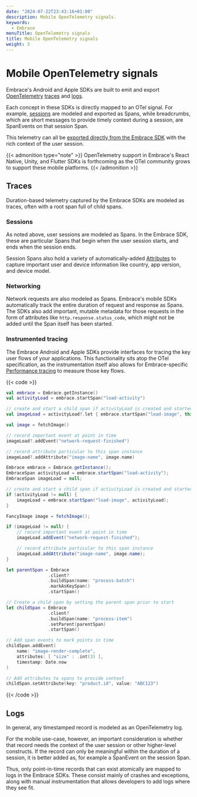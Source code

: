 ```yaml
---
date: "2024-07-22T23:43:16+01:00"
description: Mobile OpenTelemetry signals.
keywords:
  - Embrace
menuTitle: OpenTelemetry signals
title: Mobile OpenTelemetry signals
weight: 3
---
```


# Mobile OpenTelemetry signals

Embrace's Android and Apple SDKs are built to emit and export [OpenTelemetry](https://opentelemetry.io) [traces](https://opentelemetry.io/docs/concepts/signals/traces/) and [logs](https://opentelemetry.io/docs/concepts/signals/logs/). 

Each concept in these SDKs is directly mapped to an OTel signal. For example, [sessions](./../sessions/) are modeled and exported as Spans, while breadcrumbs, which are short messages to provide timely context during a session, are SpanEvents on that session Span.

This telemetry can all be [exported directly from the Embrace SDK](./exporting-signals/) with the rich context of the user session.

{{< admonition type="note" >}}
OpenTelemetry support in Embrace's React Native, Unity, and Flutter SDKs is forthcoming as the OTel community grows to support these mobile platforms.
{{< /admonition >}}

## Traces

Duration-based telemetry captured by the Embrace SDKs are modeled as traces, often with a root span full of child spans.

### Sessions

As noted above, user sessions are modeled as Spans. In the Embrace SDK, these are particular Spans that begin when the user session starts, and ends when the session ends.

Session Spans also hold a variety of automatically-added [Attributes](https://opentelemetry.io/docs/concepts/signals/traces/#attributes) to capture important user and device information like country, app version, and device model.

### Networking

Network requests are also modeled as Spans. Embrace's mobile SDKs automatically track the entire duration of request and response as Spans. The SDKs also add important, mutable metadata for those requests in the form of attributes like `http.response.status_code`, which might not be added until the Span itself has been started.

### Instrumented tracing

The Embrace Android and Apple SDKs provide interfaces for tracing the key user flows of your applications. This functionality sits atop the OTel specification, as the instrumentation itself also allows for Embrace-specific [Performance tracing](./../../insights/performance-tracing/) to measure those key flows.

{{< code >}}
```kotlin
val embrace = Embrace.getInstance()
val activityLoad = embrace.startSpan("load-activity")

// create and start a child span if activityLoad is created and started successfully
val imageLoad = activityLoad?.let { embrace.startSpan("load-image", this) }

val image = fetchImage()

// record important event at point in time
imageLoad?.addEvent("network-request-finished")

// record attribute particular to this span instance
imageLoad?.addAttribute("image-name", image.name)

```
```java
Embrace embrace = Embrace.getInstance();
EmbraceSpan activityLoad = embrace.startSpan("load-activity");
EmbraceSpan imageLoad = null;

// create and start a child span if activityLoad is created and started successfully
if (activityLoad != null) {
    imageLoad = embrace.startSpan("load-image", activityLoad);
}

FancyImage image = fetchImage();

if (imageLoad != null) {
    // record important event at point in time
    imageLoad.addEvent("network-request-finished");

    // record attribute particular to this span instance
    imageLoad.addAttribute("image-name", image.name);
}
```
```swift
let parentSpan = Embrace
                .client?
                .buildSpan(name: "process-batch")
                .markAsKeySpan()
                .startSpan()

// Create a child span by setting the parent span prior to start
let childSpan = Embrace
                .client?
                .buildSpan(name: "process-item")
                .setParent(parentSpan)
                .startSpan()

// Add span events to mark points in time
childSpan.addEvent(
    name: "image-render-complete", 
    attributes: [ "size" : .int(3) ],
    timestamp: Date.now
)

// Add attributes to spans to provide context
childSpan.setAttribute(key: "product.id", value: "ABC123")
```
{{< /code >}}

## Logs

In general, any timestamped record is modeled as an OpenTelemetry log. 

For the mobile use-case, however, an important consideration is whether that record needs the context of the user session or other higher-level constructs. If the record can only be meaningful within the duration of a session, it is better added as, for example a SpanEvent on the session Span.

Thus, only point-in-time records that can exist atomically are mapped to logs in the Embrace SDKs. These consist mainly of crashes and exceptions, along with manual instrumentation that allows developers to add logs where they see fit.